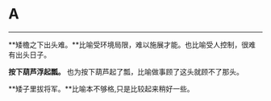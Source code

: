 # A

---

**矮檐之下出头难。**比喻受环境局限，难以施展才能。也比喻受人控制，很难有出头日子。

**按下葫芦浮起瓢。** 也为按下葫芦起了瓢，比喻做事顾了这头就顾不了那头。

**矮子里拔将军。**比喻本不够格,只是比较起来稍好一些。

